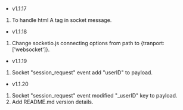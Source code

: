 - v1.1.17
1. To handle html A tag in socket message.

- v1.1.18
1. Change socketio.js connecting options from path to {tranport:['websocket']}.

- v1.1.19
1. Socket "session_request" event add "userID" to payload.

- v1.1.20
1. Socket "session_request" event modified "_userID" key to payload.
2. Add README.md version details.